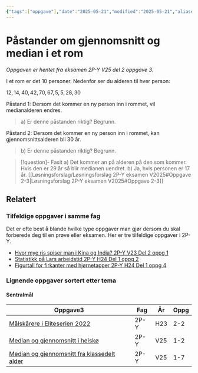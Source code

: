 ```yaml
---
{"tags":["oppgave"],"date":"2025-05-21","modified":"2025-05-21","aliases":[],"dg-publish":true,"temaer":["sentralmål"],"fag":"2p-y","eksamen":"v25","del":2,"oppgave":3,"title":"Påstander om gjennomsnitt og median i et rom","source":null,"todo":null,"permalink":"/pastander-om-gjennomsnitt-og-median-i-et-rom/","dgPassFrontmatter":true}
---
```



# Påstander om gjennomsnitt og median i et rom

<p><span><em>Oppgaven er hentet fra eksamen 2P-Y V25 del 2 oppgave 3.</em></span></p>

I et rom er det $10$ personer. Nedenfor ser du alderen til hver person:

$12,\,14,\,40,\,42,\,70,\,67,\,5,\,5,\,28,\,30$

Påstand 1: Dersom det kommer en ny person inn i rommet, vil medianalderen endres.

> a) Er denne påstanden riktig? Begrunn.

Påstand 2: Dersom det kommer en ny person inn i rommet, kan gjennomsnittsalderen bli $30$ år.

>b) Er denne påstanden riktig? Begrunn.

> [!question]- Fasit
> a) Det kommer an på alderen på den som kommer. Hvis den er 29 år så blir medianen uendret.
> b) Ja, hvis personen er 17 år.
> [[Løsningsforslag/Løsningsforslag 2P-Y eksamen V2025#Oppgave 2-3\|Løsningsforslag 2P-Y eksamen V2025#Oppgave 2-3]]

## Relatert
<h3><span>Tilfeldige oppgaver i samme fag</span></h3><p><span>Det er ofte best å blande hvilke type oppgaver man gjør dersom du skal forberede deg til en prøve eller eksamen. Her er tre tilfeldige oppgaver i 2P-Y.</span></p><div><ul class="dataview list-view-ul"><li><span><a data-tooltip-position="top" aria-label="Hvor mye ris spiser man i Kina og India?.md" data-href="Hvor mye ris spiser man i Kina og India?.md" href="Hvor mye ris spiser man i Kina og India?.md" class="internal-link" target="_blank" rel="noopener nofollow">Hvor mye ris spiser man i Kina og India? 2P-Y V23 Del 2 oppg 1</a></span></li><li><span><a data-tooltip-position="top" aria-label="Statistikk på Lars arbeidstid.md" data-href="Statistikk på Lars arbeidstid.md" href="Statistikk på Lars arbeidstid.md" class="internal-link" target="_blank" rel="noopener nofollow">Statistikk på Lars arbeidstid 2P-Y H24 Del 1 oppg 2</a></span></li><li><span><a data-tooltip-position="top" aria-label="Figurtall for firkanter med hjørnetapper.md" data-href="Figurtall for firkanter med hjørnetapper.md" href="Figurtall for firkanter med hjørnetapper.md" class="internal-link" target="_blank" rel="noopener nofollow">Figurtall for firkanter med hjørnetapper 2P-Y H24 Del 1 oppg 4</a></span></li></ul></div><h3><span>Lignende oppgaver sortert etter tema</span></h3><h4><span>Sentralmål</span></h4><div><table class="dataview table-view-table"><thead class="table-view-thead"><tr class="table-view-tr-header"><th class="table-view-th"><span>Oppgave</span><span class="dataview small-text">3</span></th><th class="table-view-th"><span>Fag</span></th><th class="table-view-th"><span>År</span></th><th class="table-view-th"><span>Oppg</span></th></tr></thead><tbody class="table-view-tbody"><tr><td><span><a data-tooltip-position="top" aria-label="Målskårere i Eliteserien 2022.md" data-href="Målskårere i Eliteserien 2022.md" href="Målskårere i Eliteserien 2022.md" class="internal-link" target="_blank" rel="noopener nofollow">Målskårere i Eliteserien 2022</a></span></td><td><span>2P-Y</span></td><td><span>H23</span></td><td><span>2-2</span></td></tr><tr><td><span><a data-tooltip-position="top" aria-label="Median og gjennomsnitt i heiskø.md" data-href="Median og gjennomsnitt i heiskø.md" href="Median og gjennomsnitt i heiskø.md" class="internal-link" target="_blank" rel="noopener nofollow">Median og gjennomsnitt i heiskø</a></span></td><td><span>2P-Y</span></td><td><span>V25</span></td><td><span>1-2</span></td></tr><tr><td><span><a data-tooltip-position="top" aria-label="Median og gjennomsnitt fra klassedelt alder.md" data-href="Median og gjennomsnitt fra klassedelt alder.md" href="Median og gjennomsnitt fra klassedelt alder.md" class="internal-link" target="_blank" rel="noopener nofollow">Median og gjennomsnitt fra klassedelt alder</a></span></td><td><span>2P-Y</span></td><td><span>V25</span></td><td><span>1-7</span></td></tr></tbody></table></div>
